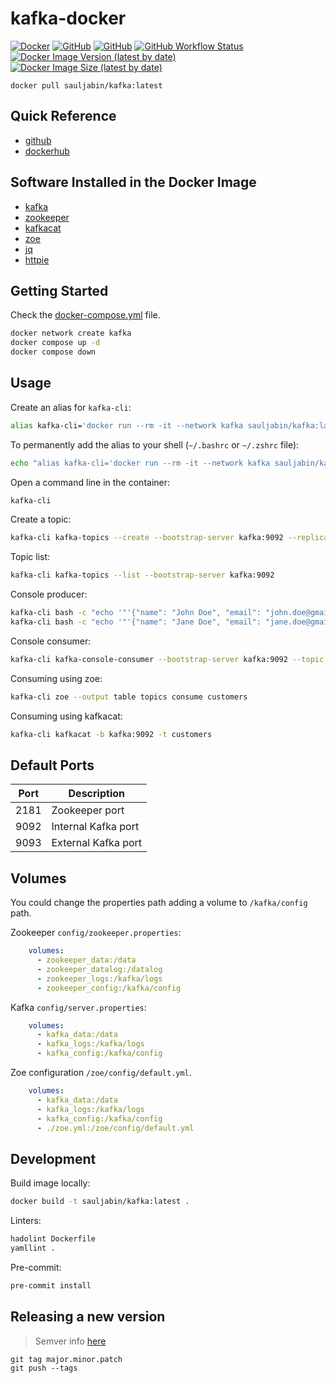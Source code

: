 # kafka-docker

<a href="https://www.docker.com/"><img alt="Docker" src="https://img.shields.io/badge/-docker-blue?logo=docker&logoColor=white"></a>
<a href="https://github.com/sauljabin/kafka-docker"><img alt="GitHub" src="https://img.shields.io/badge/status-active-brightgreen"></a>
<a href="https://github.com/sauljabin/kafka-docker/blob/main/LICENSE"><img alt="GitHub" src="https://img.shields.io/github/license/sauljabin/kafka-docker"></a>
<a href="https://github.com/sauljabin/kafka-docker/actions/workflows/main.yml"><img alt="GitHub Workflow Status" src="https://img.shields.io/github/workflow/status/sauljabin/kafka-docker/CI%20to%20Docker%20Hub"></a>
<a href="https://hub.docker.com/r/sauljabin/kafka"><img alt="Docker Image Version (latest by date)" src="https://img.shields.io/docker/v/sauljabin/kafka"></a>
<a href="https://hub.docker.com/r/sauljabin/kafka"><img alt="Docker Image Size (latest by date)" src="https://img.shields.io/docker/image-size/sauljabin/kafka"></a>

```
docker pull sauljabin/kafka:latest
```

## Quick Reference

- [github](https://github.com/sauljabin/kafka-docker)
- [dockerhub](https://hub.docker.com/r/sauljabin/kafka)

## Software Installed in the Docker Image

- [kafka](https://kafka.apache.org)
- [zookeeper](https://zookeeper.apache.org)
- [kafkacat](https://github.com/edenhill/kafkacat)
- [zoe](https://github.com/adevinta/zoe)
- [jq](https://stedolan.github.io/jq/)
- [httpie](https://httpie.org/)

## Getting Started

Check the [docker-compose.yml](docker-compose.yml) file.
```sh
docker network create kafka
docker compose up -d
docker compose down
```

## Usage

Create an alias for `kafka-cli`:
```bash
alias kafka-cli='docker run --rm -it --network kafka sauljabin/kafka:latest '
```

To permanently add the alias to your shell (`~/.bashrc` or `~/.zshrc` file):
```bash
echo "alias kafka-cli='docker run --rm -it --network kafka sauljabin/kafka:latest '" >> ~/.zshrc
```

Open a command line in the container:
```sh
kafka-cli
```

Create a topic:
```sh
kafka-cli kafka-topics --create --bootstrap-server kafka:9092 --replication-factor 1 --partitions 1 --topic customers
```

Topic list:
```sh
kafka-cli kafka-topics --list --bootstrap-server kafka:9092
```

Console producer:
```sh
kafka-cli bash -c "echo '"'{"name": "John Doe", "email": "john.doe@gmail.com"}'"' | kafka-console-producer --broker-list kafka:9092 --topic customers"
kafka-cli bash -c "echo '"'{"name": "Jane Doe", "email": "jane.doe@gmail.com"}'"' | kafka-console-producer --broker-list kafka:9092 --topic customers"
```

Console consumer:
```sh
kafka-cli kafka-console-consumer --bootstrap-server kafka:9092 --topic customers --from-beginning
```

Consuming using zoe:
```sh
kafka-cli zoe --output table topics consume customers
```

Consuming using kafkacat:
```sh
kafka-cli kafkacat -b kafka:9092 -t customers
```

## Default Ports

| Port | Description         |
| ---- | ------------------- |
| 2181 | Zookeeper port      |
| 9092 | Internal Kafka port |
| 9093 | External Kafka port |

## Volumes

You could change the properties path adding a volume to `/kafka/config` path.

Zookeeper `config/zookeeper.properties`:
```yaml
    volumes:
      - zookeeper_data:/data
      - zookeeper_datalog:/datalog
      - zookeeper_logs:/kafka/logs
      - zookeeper_config:/kafka/config
```

Kafka `config/server.properties`:
```yaml
    volumes:
      - kafka_data:/data
      - kafka_logs:/kafka/logs
      - kafka_config:/kafka/config
```

Zoe configuration `/zoe/config/default.yml`.
```yaml
    volumes:
      - kafka_data:/data
      - kafka_logs:/kafka/logs
      - kafka_config:/kafka/config
      - ./zoe.yml:/zoe/config/default.yml
```

## Development

Build image locally:
```sh
docker build -t sauljabin/kafka:latest .
```

Linters:
```sh
hadolint Dockerfile
yamllint .
```

Pre-commit:
```sh
pre-commit install
```

## Releasing a new version

> Semver info [here](https://semver.org/)

```
git tag major.minor.patch
git push --tags
```

